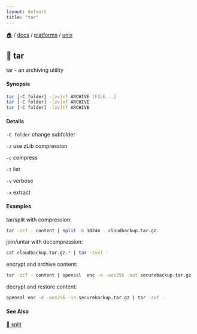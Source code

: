 ```yaml
---
layout: default
title: "tar"
---
```


[🏠](/)
/ [docs](/docs)
/ [platforms](/docs/platforms)
/ [unix](/docs/platforms/unix)

## 📄 tar

tar - an archiving utility

#### Synopsis

```sh
tar [-C folder] -[zv]cf ARCHIVE [FILE...]  
tar [-C folder] -[zv]xf ARCHIVE
tar [-C folder] -[zv]tf ARCHIVE
```

#### Details

`-C folder` change subfolder

`-z` use zLib compression

`-c` compress

`-t` list

`-v` verbose

`-x` extract

#### Examples

tar/split with compression:

```sh
tar -zcf - content | split -b 1024m - cloudbackup.tar.gz.
```

join/untar with decompression:

```sh
cat cloudbackup.tar.gz.* | tar -zvxf -
```

encrypt and archive content:

```sh
tar -zcf - content | openssl  enc -e -aes256 -out securebackup.tar.gz
```

decrypt and restore content:

```sh
openssl enc -d -aes256 -in securebackup.tar.gz | tar -zxf -
```

#### See Also

[📄 split](split.html)

